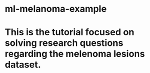 # ml-melanoma-example
# This is the tutorial focused on solving research questions regarding the melenoma lesions dataset.